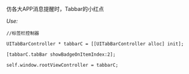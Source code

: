 仿各大APP消息提醒时，Tabbar的小红点

*Use:*

    //标签栏控制器

    UITabBarController * tabbarC = [[UITabBarController alloc] init];
    
    [tabbarC.tabBar showBadgeOnItemIndex:2];
   
    self.window.rootViewController = tabbarC;
